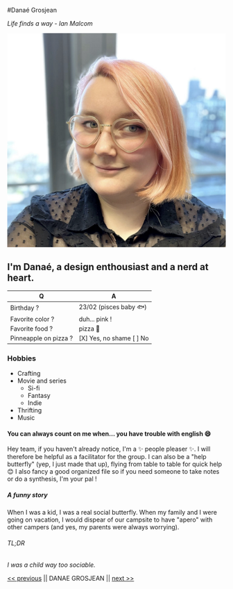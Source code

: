 #Danaé Grosjean

*Life finds a way - Ian Malcom*

![profile picture](DGpic.jpg)

## I'm Danaé, a design enthousiast and a nerd at heart.

| Q | A |
| ----------- | ----------- |
| Birthday ? | 23/02 (pisces baby :fish:) |
| Favorite color ? | duh... pink ! |
| Favorite food ? | pizza :pizza: |
| Pinneapple on pizza ? |[X] Yes, no shame [ ] No|

### Hobbies
- Crafting
- Movie and series
    *  Si-fi
    * Fantasy
    * Indie
- Thrifting
- Music

#### You can always count on me when... you have trouble with english :smile:

Hey team, if you haven't already notice, I'm a :sparkles: people pleaser :sparkles:. I will therefore be helpful as a facilitator for the group. I can also be a "help butterfly" (yep, I just made that up), flying from table to table for quick help :blush:
I also fancy a good organized file so if you need someone to take notes or do a synthesis, I'm your pal !

##### A funny story

When I was a kid, I was a real social butterfly. When my family and I were going on vacation, I would dispear of our campsite to have "apero" with other campers (and yes, my parents were always worrying).

###### TL;DR

*I was a child way too sociable.*

[<< previous](https://github.com/ColinHuart/MarkdownProfile) || DANAE GROSJEAN || [next >>](https://github.com/DAbranka/markdown-challenge)
